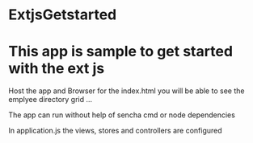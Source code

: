 # ExtjsGetstarted

# This app is sample to get started with the ext js 

Host the app and  Browser for the index.html you will be able to see the emplyee directory grid ...

The app can run without help of sencha cmd or node dependencies

In application.js the views, stores and controllers are configured


